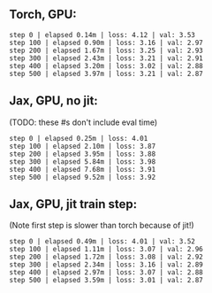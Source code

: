 ## Torch, GPU:
```
step 0 | elapsed 0.14m | loss: 4.12 | val: 3.53
step 100 | elapsed 0.90m | loss: 3.16 | val: 2.97
step 200 | elapsed 1.67m | loss: 3.25 | val: 2.93
step 300 | elapsed 2.43m | loss: 3.21 | val: 2.91
step 400 | elapsed 3.20m | loss: 3.02 | val: 2.88
step 500 | elapsed 3.97m | loss: 3.21 | val: 2.87
```

## Jax, GPU, no jit:
(TODO: these #s don't include eval time)
```
step 0 | elapsed 0.25m | loss: 4.01
step 100 | elapsed 2.10m | loss: 3.87
step 200 | elapsed 3.95m | loss: 3.88
step 300 | elapsed 5.84m | loss: 3.98
step 400 | elapsed 7.68m | loss: 3.91
step 500 | elapsed 9.52m | loss: 3.92
```

## Jax, GPU, jit train step:
(Note first step is slower than torch because of jit!) 
```
step 0 | elapsed 0.49m | loss: 4.01 | val: 3.52
step 100 | elapsed 1.11m | loss: 3.07 | val: 2.96
step 200 | elapsed 1.72m | loss: 3.08 | val: 2.92
step 300 | elapsed 2.34m | loss: 3.16 | val: 2.89
step 400 | elapsed 2.97m | loss: 3.07 | val: 2.88
step 500 | elapsed 3.59m | loss: 3.01 | val: 2.87
```
